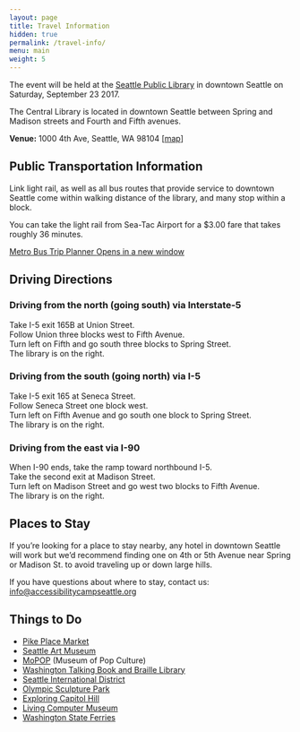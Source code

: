 ```yaml
---
layout: page
title: Travel Information
hidden: true
permalink: /travel-info/
menu: main
weight: 5
---
```


The event will be held at the <a href="http://www.spl.org/locations/central-library/" target="_blank">Seattle Public Library</a> in downtown Seattle on Saturday, September 23 2017.

The Central Library is located in downtown Seattle between Spring and Madison streets and Fourth and Fifth avenues.

**Venue:** 1000 4th Ave, Seattle, WA 98104 [[map](https://www.google.com/maps/place/Seattle+Public+Library-Central+Library/@47.6067006,-122.3346896,17z/data=!3m1!4b1!4m5!3m4!1s0x5490415b59cb97e7:0xb3a044a779f5fdd2!8m2!3d47.6067006!4d-122.3325009)]


## Public Transportation Information
Link light rail, as well as all bus routes that provide service to downtown Seattle come within walking distance of the library, and many stop within a block.

You can take the light rail from Sea-Tac Airport for a $3.00 fare that takes roughly 36 minutes.
 
<a href="http://tripplanner.kingcounty.gov/" target="_blank">Metro Bus Trip Planner <span class="offscreen">Opens in a new window</span></a>

## Driving Directions

### Driving from the north (going south) via Interstate-5
Take I-5 exit 165B at Union Street.  
Follow Union three blocks west to Fifth Avenue.  
Turn left on Fifth and go south three blocks to Spring Street.  
The library is on the right.

### Driving from the south (going north) via I-5
Take I-5 exit 165 at Seneca Street.  
Follow Seneca Street one block west.  
Turn left on Fifth Avenue and go south one block to Spring Street.  
The library is on the right.  

### Driving from the east via I-90
When I-90 ends, take the ramp toward northbound I-5.  
Take the second exit at Madison Street.  
Turn left on Madison Street and go west two blocks to Fifth Avenue.  
The library is on the right.

## Places to Stay

If you’re looking for a place to stay nearby, any hotel in downtown Seattle will work but we’d recommend finding one on 4th or 5th Avenue near Spring or Madison St. to avoid traveling up or down large hills.

If you have questions about where to stay, contact us: [info@accessibilitycampseattle.org](mailto:info@accessibilitycampseattle.org/)

## Things to Do

- [Pike Place Market](http://pikeplacemarket.org/)
- [Seattle Art Museum](http://www.seattleartmuseum.org/)
- [MoPOP](https://www.mopop.org/) (Museum of Pop Culture)
- [Washington Talking Book and Braille Library](http://www.wtbbl.org/)
- [Seattle International District](http://www.visitseattle.org/neighborhoods/international-district/)
- [Olympic Sculpture Park](http://www.seattleartmuseum.org/visit/olympic-sculpture-park)
- [Exploring Capitol Hill](http://www.visitseattle.org/neighborhoods/capitol-hill/)
- [Living Computer Museum](http://www.livingcomputers.org/)
- [Washington State Ferries](http://traveltips.usatoday.com/fun-places-ferry-seattle-wa-60790.html)
